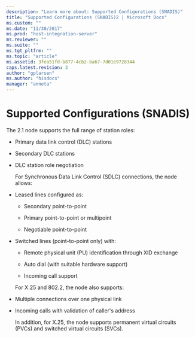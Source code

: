 ```yaml
---
description: "Learn more about: Supported Configurations (SNADIS)"
title: "Supported Configurations (SNADIS)2 | Microsoft Docs"
ms.custom: ""
ms.date: "11/30/2017"
ms.prod: "host-integration-server"
ms.reviewer: ""
ms.suite: ""
ms.tgt_pltfrm: ""
ms.topic: "article"
ms.assetid: 3fea51fd-b877-4cb2-ba67-7d01e9728344
caps.latest.revision: 3
author: "gplarsen"
ms.author: "hisdocs"
manager: "anneta"
---
```

# Supported Configurations (SNADIS)
The 2.1 node supports the full range of station roles:  
  
- Primary data link control (DLC) stations  
  
- Secondary DLC stations  
  
- DLC station role negotiation  
  
  For Synchronous Data Link Control (SDLC) connections, the node allows:  
  
- Leased lines configured as:  
  
  -   Secondary point-to-point  
  
  -   Primary point-to-point or multipoint  
  
  -   Negotiable point-to-point  
  
- Switched lines (point-to-point only) with:  
  
  -   Remote physical unit (PU) identification through XID exchange  
  
  -   Auto dial (with suitable hardware support)  
  
  -   Incoming call support  
  
  For X.25 and 802.2, the node also supports:  
  
- Multiple connections over one physical link  
  
- Incoming calls with validation of caller's address  
  
  In addition, for X.25, the node supports permanent virtual circuits (PVCs) and switched virtual circuits (SVCs).
